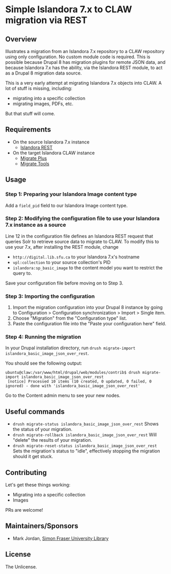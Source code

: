 # Simple Islandora 7.x to CLAW migration via REST

## Overview

Illustrates a migration from an Islandora 7.x repository to a CLAW repository using only configuration. No custom module code is required. This is possible because Drupal 8 has migration plugins for remote JSON data, and because Islandora 7.x has the ability, via the Islandora REST module, to act as a Drupal 8 migration data source.

This is a very early attempt at migrating Islandora 7.x objects into CLAW. A lot of stuff is missing, including:

* migrating into a specific collection
* migrating images, PDFs, etc.

But that stuff will come.

## Requirements

* On the source Islandora 7.x instance
  * [Islandora REST](https://github.com/discoverygarden/islandora_rest)
* On the target Islandora CLAW instance
  * [Migrate Plus](https://www.drupal.org/project/migrate_plus)
  * [Migrate Tools](https://www.drupal.org/project/migrate_tools)

## Usage

### Step 1: Preparing your Islandora Image content type

Add a `field_pid` field to our Islandora Image content type.

### Step 2: Modifying the configuration file to use your Islandora 7.x instance as a source

Line 12 in the configuration file defines an Islandora REST request that queries Solr to retrieve source data to migrate to CLAW. To modify this to use your 7.x, after installing the REST module, change

* `http://digital.lib.sfu.ca` to your Islandora 7.x's hostname
* `vpl:collection` to your source collection's PID
* `islandora:sp_basic_image` to the content model you want to restrict the query to.

Save your configuration file before moving on to Step 3.

### Step 3: Importing the configuration

1. Import the migration configuration into your Drupal 8 instance by going to Configuration > Configuration synchronization > Import > Single item.
1. Choose "Migration" from the "Configuration type" list.
1. Paste the configuration file into the "Paste your configuration here" field.

### Step 4: Running the migration

In your Drupal installation directory, run `drush migrate-import islandora_basic_image_json_over_rest`.

You should see the following output:

```
ubuntu@claw:/var/www/html/drupal/web/modules/contrib$ drush migrate-import islandora_basic_image_json_over_rest
 [notice] Processed 10 items (10 created, 0 updated, 0 failed, 0 ignored) - done with 'islandora_basic_image_json_over_rest'
```

Go to the Content admin menu to see your new nodes.

## Useful commands

* `drush migrate-status islandora_basic_image_json_over_rest`
  Shows the status of your migration.
*  `drush migrate-rollback islandora_basic_image_json_over_rest`
  Will "delete" the results of your migration.
* `drush migrate-reset-status islandora_basic_image_json_over_rest`
  Sets the migration's status to "idle", effectively stopping the migration should it get stuck.

## Contributing

Let's get these things working:

* Migrating into a specific collection
* Images

PRs are welcome!

## Maintainers/Sponsors

* Mark Jordan, [Simon Fraser University Library](http://www.lib.sfu.ca/)

## License

The Unlicense.
